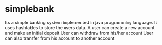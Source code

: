 # simplebank
Its a simple banking system implemented in java programming language. It uses hashtables to store the users data.
A user can create a new account and make an initial deposit
User can withdraw from his/her account
User can also transfer from his account to another account
